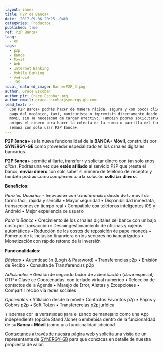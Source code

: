 ```yaml
---
layout: inner
title: P2P de Banca+
date: '2017-09-06 20:25 -0400'
categories: Productos
published: true
ref: P2P Banca+
lang:
  - es
tags:
  - p2p
  - Banca
  - Móvil
  - Web
  - Internet Banking
  - Mobile Banking
  - Android
  - iOS
local_featured_image: BannerP2P_3.png
author: Grace Escobar
author_pic: Grace_Escobar.png
author_email: grace.escobar@synergy-gb.com
lead_text: >-
  Con P2P Banca+ podrás hacer de manera rápida, segura y con pocos clicks el
  pago del mecánico, taxi, manicurista o imprevisto directamente desde tu app
  móvil sin la necesidad de cargar efectivo. También podrás solicitarles a los
  amigos el dinero para hacer la colecta de la rumba o parrilla del fin de
  semana con solo usar P2P Banca+.
---
```



**P2P Banca+** es la nueva funcionalidad de la **BANCA+  Móvil**, construida por **SYNERGY-GB** como proveedor especializado en los canales digitales bancarios.

**P2P Banca+**  permite afiliarte, transferir y solicitar dinero con tan solo unos _clicks_. Podrás una vez que **estés afiliado** al servicio P2P que presta el banco, **enviar dinero** con solo saber el número de teléfono del receptor y también podrás como complemento a la solución **solicitar dinero**. 

**Beneficios:**

_Para los Usuarios_
• Innovación con transferencias desde de tu móvil de forma fácil, rápida y sencilla
• Mayor seguridad
• Disponibilidad inmediata, transacciones en tiempo real
• Compatible con teléfonos inteligentes iOS y Android
• Mejor experiencia de usuario 

_Para la Banca_
• Crecimiento de los canales digitales del banco con un bajo costo por transacción
• Descongestionamiento de oficinas y cajeros automáticos
• Reducción de los costos de reposición de papel moneda
• Fomento de la inclusión financiera en los sectores no bancarizados
• Monetización con rápido retorno de la inversión

**Funcionalidades:**

_Básicas_
• Autenticación (Login & Password) 
• Transferencias p2p 
• Emisión de Recibo
• Consulta de Transferencias p2p

_Adicionales_
• Gestión de segundo factor de autenticación (clave especial, OTP o Clave de Coordenadas) con teclado virtual numérico
• Selección de contactos de la Agenda
• Manejo de Error, Alertas y Excepciones
• Compartir recibo vía redes sociales

_Opcionales_
• Afiliación desde la móvil
• Contactos Favoritos p2p
• Pagos y Cobros p2p
• Soft Token 
• Transferencias p2p jurídica 

Y además con la versatilidad para el Banco de manejarlo como una App independiente (opción Stand Alone) o embebida dentro de la funcionalidad de su **Banca+ Móvil** (como una funcionalidad adicional.

[Contáctanos a través de nuestra página web](http://synergy-gb.com/newsgb/index.php#contactanosindex) y solicita una visita de un representante de [SYNERGY-GB](http://synergy-gb.com/newsgb/index.php#contactanosindex) para que conozcas en detalle de nuestra propuesta de valor.




